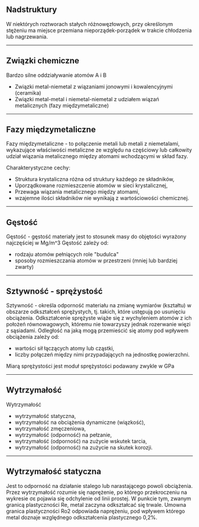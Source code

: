 ## Nadstruktury
W niektórych roztworach stałych różnowęzłowych, przy określonym stężeniu ma miejsce przemiana nieporządek-porządek w trakcie chłodzenia lub nagrzewania.

--- 

## Związki chemiczne
Bardzo silne oddziaływanie atomów A i B

- Związki metal-niemetal z wiązaniami jonowymi i kowalencyjnymi (ceramika)
- Związki metal-metal i niemetal-niemetal z udziałem wiązań metalicznych (fazy międzymetaliczne)

---

## Fazy międzymetaliczne

Fazy międzymetaliczne - to połączenie metali lub metali z niemetalami, wykazujące właściwości metaliczne ze względu na częściowy lub całkowity udział wiązania metalicznego między atomami wchodzącymi w skład fazy.

Charakterystyczne cechy:
- Struktura krystaliczna różna od struktury każdego ze składników,
- Uporządkowane rozmieszczenie atomów w sieci krystalicznej,
- Przewaga wiązania metalicznego między atomami,
- wzajemne ilości składników nie wynikają z wartościowości chemicznej.

---
## Gęstość

Gęstość - gęstość materiały jest to stosunek masy do objętości wyrażony najczęściej w Mg/m^3
Gęstość zależy od:
- rodzaju atomów pełniących role "budulca"
- sposoby rozmieszczania atomów w przestrzeni (mniej lub bardziej zwarty)

--- 

## Sztywność - sprężystość

Sztywność - określa odporność materiału na zmianę wymiarów (kształtu) w obszarze odkształceń sprężystych, tj. takich, które ustępują po usunięciu obciążenia. Odkształcenie sprężyste wiąże się z wychyleniem atomów z ich położeń równowagowych, któremu nie towarzyszy jednak rozerwanie więzi z sąsiadami.
Odległość na jaką mogą przemieścić się atomy pod wpływem obciążenia zależy od:
- wartości sił łączących atomy lub cząstki,
- liczby połączeń między nimi przypadających na jednostkę powierzchni.

Miarą sprężystości jest moduł sprężystości podawany zwykle w GPa


---
## Wytrzymałość

Wytrzymałość
- wytrzymałość statyczna,
- wytrzymałość na obciążenia dynamiczne (wiązkość),
- wytrzymałość zmęczeniowa,
- wytrzymałość (odporność) na pełzanie,
- wytrzymałość (odporność) na zużycie wskutek tarcia,
- wytrzymałość (odporność) na zużycie na skutek korozji.

---

## Wytrzymałość statyczna 

Jest to odporność na działanie stalego lub narastającego powoli obciążenia.
Przez wytrzymałość rozumie się naprężenie, po którego przekroczeniu na wykresie σε pojawia się odchylenie od linii prostej. W punkcie tym, zwanym granicą plastyczności Re, metal zaczyna odkształcać się trwale.
Umowna granica plastyczności Ro2 odpowiada naprężeniu, pod wpływem którego metal doznaje względnego odkształcenia plastycznego 0,2%.